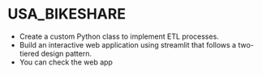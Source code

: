 # USA_BIKESHARE

  - Create a custom Python class to implement ETL processes.
  - Build an interactive web application using streamlit that follows a two-tiered design pattern.
  - You can check the web app
 
